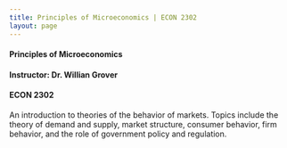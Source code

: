 ```yaml
---
title: Principles of Microeconomics | ECON 2302
layout: page
---
```


#### Principles of Microeconomics

#### Instructor: Dr. Willian Grover

#### ECON 2302

An introduction to theories of the behavior of markets.  Topics include the theory of demand and supply, market structure, consumer behavior, firm behavior, and the role of government policy and regulation.
